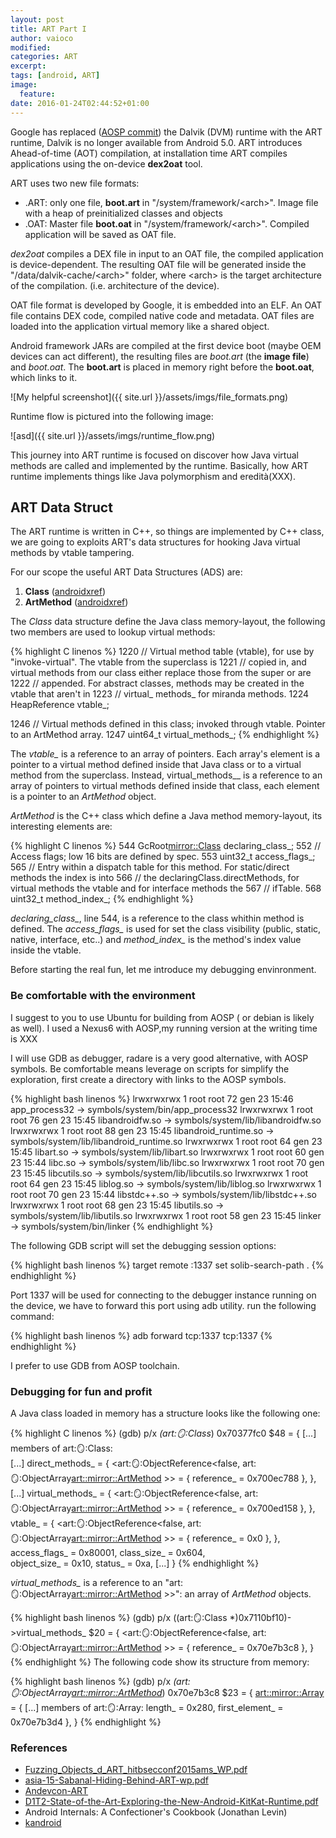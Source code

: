 ```yaml
---
layout: post
title: ART Part I
author: vaioco
modified:
categories: ART
excerpt:
tags: [android, ART]
image:
  feature:
date: 2016-01-24T02:44:52+01:00
---
```


Google has replaced ([AOSP commit](https://android-review.googlesource.com/#/c/98553/)) the Dalvik (DVM) runtime  with the ART runtime, Dalvik is no longer available from Android 5.0.
ART introduces Ahead-of-time (AOT) compilation, at installation time ART compiles applications using the on-device **dex2oat** tool. 

ART uses two new file formats:

+ .ART: only one file, **boot.art** in "/system/framework/\<arch>". Image file with a heap of preinitialized classes and objects
+ .OAT: Master file **boot.oat** in "/system/framework/\<arch>". Compiled application will be saved as OAT file.

_dex2oat_ compiles a DEX file in input to an OAT file, the compiled application is device-dependent. The resulting OAT file will be generated inside the "/data/dalvik-cache/\<arch>" folder, where \<arch> is the target architecture of the compilation. (i.e. architecture of the device). 

OAT file format is developed by Google, it is embedded into an ELF. An OAT file contains DEX code, compiled native code and metadata. OAT files are loaded into the application virtual memory like a shared object.

Android framework JARs are compiled at the first device boot (maybe OEM devices can act different), the resulting files are _boot.art_ (the **image file**) and _boot.oat_.
The **boot.art** is placed in memory right before the **boot.oat**, which links to it.

![My helpful screenshot]({{ site.url }}/assets/imgs/file_formats.png)

Runtime flow is pictured into the following image:

![asd]({{ site.url }}/assets/imgs/runtime_flow.png)

This journey into ART runtime is focused on discover how Java virtual methods are called and implemented by the runtime. Basically, how ART runtime implements things like Java polymorphism and eredità(XXX).

## ART Data Struct

The ART runtime is written in C++, so things are implemented by C++ class, we are going to exploits ART's data structures for hooking Java virtual methods by vtable tampering.

For our scope the useful ART Data Structures (ADS) are:

1. **Class** ([androidxref](http://androidxref.com/6.0.1_r10/xref/art/runtime/mirror/class.h))
2. **ArtMethod** ([androidxref](http://androidxref.com/6.0.1_r10/xref/art/runtime/art_method.h))

The _Class_ data structure define the Java class memory-layout, the following two members are used to lookup virtual methods:

{% highlight C linenos %}
1220  // Virtual method table (vtable), for use by "invoke-virtual".  The vtable from the superclass is
1221  // copied in, and virtual methods from our class either replace those from the super or are
1222  // appended. For abstract classes, methods may be created in the vtable that aren't in
1223  // virtual_ methods_ for miranda methods.
1224  HeapReference<PointerArray> vtable_;

1246  // Virtual methods defined in this class; invoked through vtable. Pointer to an ArtMethod array.
1247  uint64_t virtual_methods_;
{% endhighlight %}

The _vtable\__ is a reference to an array of pointers. Each array's element is a pointer to a virtual method defined inside that Java class or to a virtual method from the superclass. Instead, virtual_methods\__ is a reference to an array of pointers to virtual methods defined inside that class, each element is a pointer to an _ArtMethod_ object.

_ArtMethod_ is the C++ class which define a Java method memory-layout, its interesting elements are: 

{% highlight C linenos %}
544  GcRoot<mirror::Class> declaring_class_;
552  // Access flags; low 16 bits are defined by spec.
553  uint32_t access_flags_;
565  // Entry within a dispatch table for this method. For static/direct methods the index is into
566  // the declaringClass.directMethods, for virtual methods the vtable and for interface methods the
567  // ifTable.
568  uint32_t method_index_;
{% endhighlight %}

_declaring\_class\__, line 544, is a reference to the class whithin method is defined. The _access\_flags\__ is used for set the class visibility (public, static, native, interface, etc..) and _method\_index\__ is the method's index value inside the vtable.

Before starting the real fun, let me introduce my debugging envinronment.

### Be comfortable with the environment ###

I suggest to you to use Ubuntu for building from AOSP ( or debian is likely as well). I used a Nexus6 with AOSP,my running version at the writing time is XXX

I will use GDB as debugger, radare is a very good alternative, with AOSP symbols.
Be comfortable means leverage on scripts for simplify the exploration, first create a directory with links to the AOSP symbols.

{% highlight bash linenos %}
lrwxrwxrwx 1 root root   72 gen 23 15:46 app_process32 -> symbols/system/bin/app_process32
lrwxrwxrwx 1 root root   76 gen 23 15:45 libandroidfw.so -> symbols/system/lib/libandroidfw.so
lrwxrwxrwx 1 root root   88 gen 23 15:45 libandroid_runtime.so -> symbols/system/lib/libandroid_runtime.so
lrwxrwxrwx 1 root root   64 gen 23 15:45 libart.so -> symbols/system/lib/libart.so
lrwxrwxrwx 1 root root   60 gen 23 15:44 libc.so -> symbols/system/lib/libc.so
lrwxrwxrwx 1 root root   70 gen 23 15:45 libcutils.so -> symbols/system/lib/libcutils.so
lrwxrwxrwx 1 root root   64 gen 23 15:45 liblog.so -> symbols/system/lib/liblog.so
lrwxrwxrwx 1 root root   70 gen 23 15:44 libstdc++.so -> symbols/system/lib/libstdc++.so
lrwxrwxrwx 1 root root   68 gen 23 15:45 libutils.so -> symbols/system/lib/libutils.so
lrwxrwxrwx 1 root root   58 gen 23 15:45 linker -> symbols/system/bin/linker
{% endhighlight %}

The following GDB script will set the debugging session options:

{% highlight bash linenos %}
target remote :1337
set solib-search-path .
{% endhighlight %}

Port 1337 will be used for connecting to the debugger instance running on the device, we have to forward this port using adb utility. run the following command:

{% highlight bash linenos %}
adb forward tcp:1337 tcp:1337
{% endhighlight %}

I prefer to use GDB from AOSP toolchain.

### Debugging for fun and profit ###

A Java class loaded in memory has a structure looks like the following one:

{% highlight C linenos %}
(gdb) p/x *(art::mirror::Class*) 0x70377fc0
$48 = {
	[...]
  members of art::mirror::Class:  
  [...]
  direct_methods_ = {
    <art::mirror::ObjectReference<false, art::mirror::ObjectArray<art::mirror::ArtMethod> >> = {
      reference_ = 0x700ec788
    }, <No data fields>}, 
  [...]
  virtual_methods_ = {
    <art::mirror::ObjectReference<false, art::mirror::ObjectArray<art::mirror::ArtMethod> >> = {
      reference_ = 0x700ed158
    }, <No data fields>}, 
  vtable_ = {
    <art::mirror::ObjectReference<false, art::mirror::ObjectArray<art::mirror::ArtMethod> >> = {
      reference_ = 0x0
    }, <No data fields>},   
  access_flags_ = 0x80001, 
  class_size_ = 0x604,  
  object_size_ = 0x10, 
  status_ = 0xa, 
  [...]
}
{% endhighlight %}

_virtual\_methods\__ is a reference to an "art::mirror::ObjectArray<art::mirror::ArtMethod> >>": an array of _ArtMethod_ objects. 

{% highlight bash linenos %}
(gdb) p/x ((art::mirror::Class *)0x7110bf10)->virtual_methods_
$20 = {
  <art::mirror::ObjectReference<false, art::mirror::ObjectArray<art::mirror::ArtMethod> >> = {
    reference_ = 0x70e7b3c8
  }, <No data fields>}
{% endhighlight %}
The following code show its structure from memory:

{% highlight bash linenos %}
(gdb) p/x *(art::mirror::ObjectArray<art::mirror::ArtMethod>*) 0x70e7b3c8
$23 = {
  <art::mirror::Array> = {
	[...]
    members of art::mirror::Array: 
    length_ = 0x280, 
    first_element_ = 0x70e7b3d4
  }, <No data fields>}
{% endhighlight %}


### References

* [Fuzzing_Objects_d_ART_hitbsecconf2015ams_WP.pdf](http://census-labs.com/media/Fuzzing_Objects_d_ART_hitbsecconf2015ams_WP.pdf)
* [asia-15-Sabanal-Hiding-Behind-ART-wp.pdf](https://www.blackhat.com/docs/asia-15/materials/asia-15-Sabanal-Hiding-Behind-ART-wp.pdf)
* [Andevcon-ART](http://newandroidbook.com/files/Andevcon-ART.pdf)
* [D1T2-State-of-the-Art-Exploring-the-New-Android-KitKat-Runtime.pdf](https://conference.hitb.org/hitbsecconf2014ams/materials/D1T2-State-of-the-Art-Exploring-the-New-Android-KitKat-Runtime.pdf)
* Android Internals: A Confectioner's Cookbook (Jonathan Levin)
* [kandroid](ttp://www.kandroid.org/board/data/board/conference/file_in_body/1/14th_kandroid_minmax_v11.pdf)